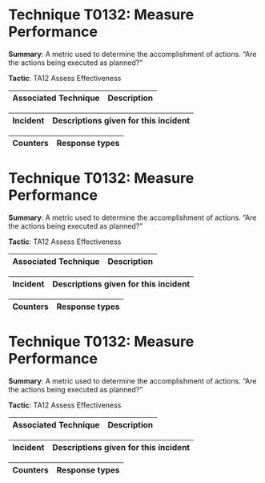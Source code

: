 # Technique T0132: Measure Performance

**Summary**: A metric used to determine the accomplishment of actions. “Are the actions being executed as planned?”

**Tactic**: TA12 Assess Effectiveness 


| Associated Technique | Description |
| --------- | ------------------------- |



| Incident | Descriptions given for this incident |
| -------- | -------------------- |



| Counters | Response types |
| -------- | -------------- |


# Technique T0132: Measure Performance

**Summary**: A metric used to determine the accomplishment of actions. “Are the actions being executed as planned?”

**Tactic**: TA12 Assess Effectiveness 


| Associated Technique | Description |
| --------- | ------------------------- |



| Incident | Descriptions given for this incident |
| -------- | -------------------- |



| Counters | Response types |
| -------- | -------------- |


# Technique T0132: Measure Performance

**Summary**: A metric used to determine the accomplishment of actions. “Are the actions being executed as planned?”

**Tactic**: TA12 Assess Effectiveness


| Associated Technique | Description |
| --------- | ------------------------- |



| Incident | Descriptions given for this incident |
| -------- | -------------------- |



| Counters | Response types |
| -------- | -------------- |


